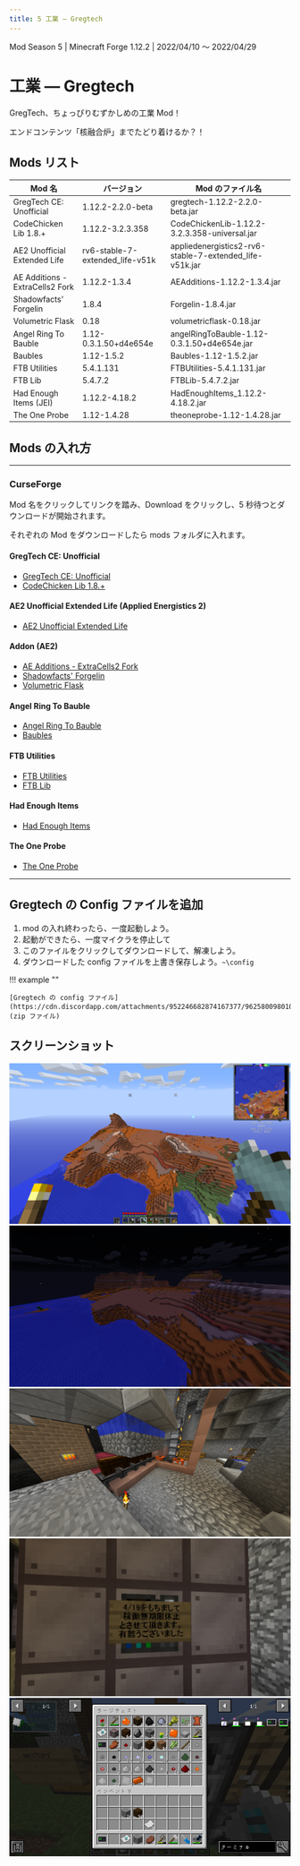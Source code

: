 ```yaml
---
title: 5 工業 ― Gregtech
---
```


Mod Season 5 | Minecraft Forge 1.12.2 | 2022/04/10 ～ 2022/04/29

# 工業 ― Gregtech

GregTech、ちょっぴりむずかしめの工業 Mod！

エンドコンテンツ「核融合炉」までたどり着けるか？！

## Mods リスト

| Mod 名                          | バージョン                      | Mod のファイル名                                        |
| ------------------------------- | ------------------------------- | ------------------------------------------------------- |
| GregTech CE: Unofficial         | 1.12.2-2.2.0-beta               | gregtech-1.12.2-2.2.0-beta.jar                          |
| CodeChicken Lib 1.8.+           | 1.12.2-3.2.3.358                | CodeChickenLib-1.12.2-3.2.3.358-universal.jar           |
| AE2 Unofficial Extended Life    | rv6-stable-7-extended_life-v51k | appliedenergistics2-rv6-stable-7-extended_life-v51k.jar |
| AE Additions - ExtraCells2 Fork | 1.12.2-1.3.4                    | AEAdditions-1.12.2-1.3.4.jar                            |
| Shadowfacts' Forgelin           | 1.8.4                           | Forgelin-1.8.4.jar                                      |
| Volumetric Flask                | 0.18                            | volumetricflask-0.18.jar                                |
| Angel Ring To Bauble            | 1.12-0.3.1.50+d4e654e           | angelRingToBauble-1.12-0.3.1.50+d4e654e.jar             |
| Baubles                         | 1.12-1.5.2                      | Baubles-1.12-1.5.2.jar                                  |
| FTB Utilities                   | 5.4.1.131                       | FTBUtilities-5.4.1.131.jar                              |
| FTB Lib                         | 5.4.7.2                         | FTBLib-5.4.7.2.jar                                      |
| Had Enough Items (JEI)          | 1.12.2-4.18.2                   | HadEnoughItems_1.12.2-4.18.2.jar                        |
| The One Probe                   | 1.12-1.4.28                     | theoneprobe-1.12-1.4.28.jar                             |

## Mods の入れ方

---

### CurseForge

Mod 名をクリックしてリンクを踏み、Download をクリックし、5 秒待つとダウンロードが開始されます。

それぞれの Mod をダウンロードしたら mods フォルダに入れます。

#### GregTech CE: Unofficial

- [GregTech CE: Unofficial](https://www.curseforge.com/minecraft/mc-mods/gregtech-ce-unofficial/files/3736675)
- [CodeChicken Lib 1.8.+](https://www.curseforge.com/minecraft/mc-mods/codechicken-lib-1-8/files/2779848)

#### AE2 Unofficial Extended Life (Applied Energistics 2)

- [AE2 Unofficial Extended Life](https://www.curseforge.com/minecraft/mc-mods/ae2-extended-life/files/3737319)

#### Addon (AE2)

- [AE Additions - ExtraCells2 Fork](https://www.curseforge.com/minecraft/mc-mods/ae-additions-extra-cells-2-fork/files/3577829)
- [Shadowfacts' Forgelin](https://www.curseforge.com/minecraft/mc-mods/shadowfacts-forgelin/files/2785465)
- [Volumetric Flask](https://www.curseforge.com/minecraft/mc-mods/volumetric-flask/files/3008019)

#### Angel Ring To Bauble

- [Angel Ring To Bauble](https://www.curseforge.com/minecraft/mc-mods/angel-ring-to-bauble/files/2518561)
- [Baubles](https://www.curseforge.com/minecraft/mc-mods/baubles/files/2518667)

#### FTB Utilities

- [FTB Utilities](https://www.curseforge.com/minecraft/mc-mods/ftb-utilities-forge/files/3157548)
- [FTB Lib](https://www.curseforge.com/minecraft/mc-mods/ftb-library-legacy-forge/files/2985811)

#### Had Enough Items

- [Had Enough Items](https://www.curseforge.com/minecraft/mc-mods/had-enough-items/files/3687729)

#### The One Probe

- [The One Probe](https://www.curseforge.com/minecraft/mc-mods/the-one-probe/files/2667280)

---

## Gregtech の Config ファイルを追加

1. mod の入れ終わったら、一度起動しよう。
2. 起動ができたら、一度マイクラを停止して
3. このファイルをクリックしてダウンロードして、解凍しよう。
4. ダウンロードした config ファイルを上書き保存しよう。`~\config`

!!! example ""

    [Gregtech の config ファイル](https://cdn.discordapp.com/attachments/952246682874167377/962580098010189854/config.zip) (zip ファイル)

## スクリーンショット

![01](./v5/01.webp)
![02](./v5/02.webp)
![03](./v5/03.webp)
![04](./v5/04.webp)
![05](./v5/05.webp)

